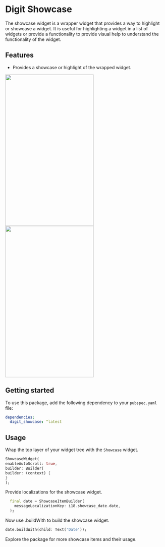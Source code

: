 # Digit Showcase

The showcase widget is a wrapper widget that provides a way to highlight or showcase a widget. It is useful for highlighting a widget in a list of widgets or provide a functionality to provide visual help to understand the functionality of the widget.

## Features

- Provides a showcase or highlight of the wrapped widget.

<img src="https://github.com/egovernments/health-campaign-field-worker-app/assets/154230258/99d3a568-3f98-4fb5-b7c2-a2f2b526be66" width="280" height="480">

<img src="https://github.com/egovernments/health-campaign-field-worker-app/assets/154230258/e8ef717b-a893-4574-b270-77e35aa9baad" width="280" height="480">

## Getting started

To use this package, add the following dependency to your `pubspec.yaml` file:

```yaml
dependencies:
  digit_showcase: ^latest
```

## Usage

Wrap the top layer of your widget tree with the `Showcase` widget.

```dart
ShowcaseWidget(
enableAutoScroll: true,
builder: Builder(
builder: (context) {
}
);
```
Provide localizations for the showcase widget.

```dart
  final date = ShowcaseItemBuilder(
    messageLocalizationKey: i18.showcase_date.date,
  );
```

Now use .buildWith to build the showcase widget.

```dart
date.buildWith(child: Text('Date'));
```

Explore the package for more showcase items and their usage.